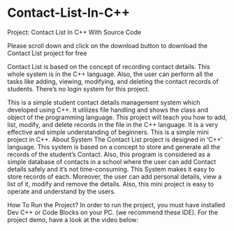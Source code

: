 # Contact-List-In-C++
Project: Contact List In C++ With Source Code

Please scroll down and click on the download button to download the Contact List project for free

Contact List is based on the concept of recording contact details. This whole system is in the C++ language. Also, the user can perform all the tasks like adding, viewing, modifying, and deleting the contact records of students. There’s no login system for this project.

This is a simple student contact details management system which developed using C++. It utilizes file handling and shows the class and object of the programming language. This project will teach you how to add, list, modify, and delete records in the file in the C++ language. It is a very effective and simple understanding of beginners. This is a simple mini project in C++.
About System
The Contact List project is designed in ‘C++’ language. This system is based on a concept to store and generate all the records of the student’s Contact. Also, this program is considered as a simple database of contacts in a school where the user can add Contact details safely and it’s not time-consuming. This System makes it easy to store records of each. Moreover, the user can add personal details, view a list of it, modify and remove the details. Also, this mini project is easy to operate and understand by the users.

How To Run the Project?
In order to run the project, you must have installed Dev C++ or Code Blocks on your PC. (we recommend these IDE). For the project demo, have a look at the video below:

